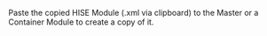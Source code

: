 Paste the copied HISE Module (.xml via clipboard) to the Master or a Container Module to create a copy of it.